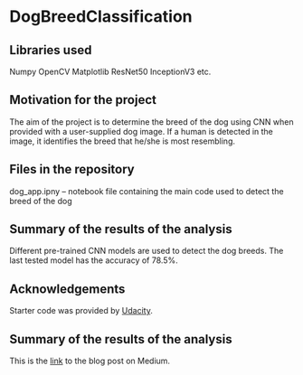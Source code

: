 # DogBreedClassification

## Libraries used
Numpy
OpenCV
Matplotlib
ResNet50 
InceptionV3 etc.

## Motivation for the project 
The aim of the project is to determine the breed of the dog using CNN when provided with a user-supplied dog image. 
If a human is detected in the image, it identifies the breed that he/she is most resembling.

## Files in the repository 
dog_app.ipny – notebook file containing the main code used to detect the breed of the dog

## Summary of the results of the analysis 
Different pre-trained CNN models are used to detect the dog breeds. The last tested model has the accuracy of 78.5%.

## Acknowledgements 
Starter code was provided by [Udacity](https://www.udacity.com/).

## Summary of the results of the analysis
This is the [link](https://medium.com/@ilahamanaf/dog-breed-classification-using-cnn-55ed6bd611cf) to the blog post on Medium.
